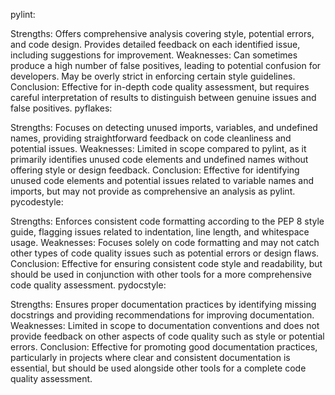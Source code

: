 pylint:

Strengths: Offers comprehensive analysis covering style, potential errors, and code design. Provides detailed feedback on each identified issue, including suggestions for improvement.
Weaknesses: Can sometimes produce a high number of false positives, leading to potential confusion for developers. May be overly strict in enforcing certain style guidelines.
Conclusion: Effective for in-depth code quality assessment, but requires careful interpretation of results to distinguish between genuine issues and false positives.
pyflakes:

Strengths: Focuses on detecting unused imports, variables, and undefined names, providing straightforward feedback on code cleanliness and potential issues.
Weaknesses: Limited in scope compared to pylint, as it primarily identifies unused code elements and undefined names without offering style or design feedback.
Conclusion: Effective for identifying unused code elements and potential issues related to variable names and imports, but may not provide as comprehensive an analysis as pylint.
pycodestyle:

Strengths: Enforces consistent code formatting according to the PEP 8 style guide, flagging issues related to indentation, line length, and whitespace usage.
Weaknesses: Focuses solely on code formatting and may not catch other types of code quality issues such as potential errors or design flaws.
Conclusion: Effective for ensuring consistent code style and readability, but should be used in conjunction with other tools for a more comprehensive code quality assessment.
pydocstyle:

Strengths: Ensures proper documentation practices by identifying missing docstrings and providing recommendations for improving documentation.
Weaknesses: Limited in scope to documentation conventions and does not provide feedback on other aspects of code quality such as style or potential errors.
Conclusion: Effective for promoting good documentation practices, particularly in projects where clear and consistent documentation is essential, but should be used alongside other tools for a complete code quality assessment.
